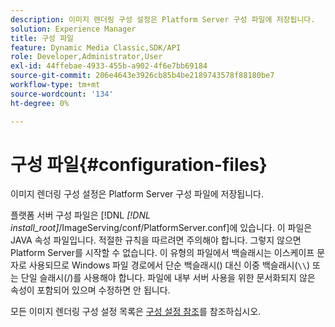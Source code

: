 ```yaml
---
description: 이미지 렌더링 구성 설정은 Platform Server 구성 파일에 저장됩니다.
solution: Experience Manager
title: 구성 파일
feature: Dynamic Media Classic,SDK/API
role: Developer,Administrator,User
exl-id: 44ffebae-4933-455b-a902-4f6e7bb69184
source-git-commit: 206e4643e3926cb85b4be2189743578f88180be7
workflow-type: tm+mt
source-wordcount: '134'
ht-degree: 0%

---
```


# 구성 파일{#configuration-files}

이미지 렌더링 구성 설정은 Platform Server 구성 파일에 저장됩니다.

플랫폼 서버 구성 파일은 [!DNL *[!DNL install_root]*/ImageServing/conf/PlatformServer.conf]에 있습니다. 이 파일은 JAVA 속성 파일입니다. 적절한 규칙을 따르려면 주의해야 합니다. 그렇지 않으면 Platform Server를 시작할 수 없습니다. 이 유형의 파일에서 백슬래시는 이스케이프 문자로 사용되므로 Windows 파일 경로에서 단순 백슬래시(\) 대신 이중 백슬래시(`\\`) 또는 단일 슬래시(/)를 사용해야 합니다. 파일에 내부 서버 사용을 위한 문서화되지 않은 속성이 포함되어 있으며 수정하면 안 됩니다.

모든 이미지 렌더링 구성 설정 목록은 [구성 설정 참조](../../../../../ir-api/server-admin/image-rendering-api-ref/c-ir-server-administration/c-ir-configuration-settings-reference/c-ir-configuration-settings-reference.md#concept-6947a512d4c94e9fb8a71b80243fee81)를 참조하십시오.
